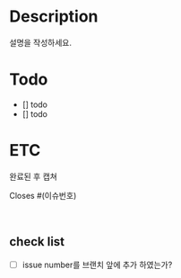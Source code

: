 # Description
설명을 작성하세요.

# Todo
 - [] todo
 - [] todo

# ETC
완료된 후 캡쳐

Closes #(이슈번호)

<br>

## check list
- [ ] issue number를 브랜치 앞에 추가 하였는가?
